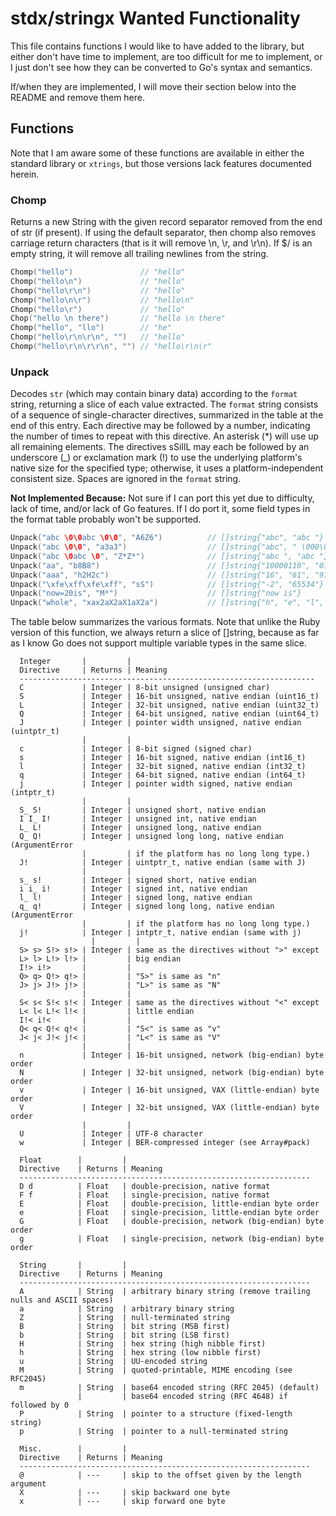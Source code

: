 # stdx/stringx Wanted Functionality

This file contains functions I would like to have added to the library, but either don't have time to implement, are too difficult for me to implement, or I just don't see how they can be converted to Go's syntax and semantics.

If/when they are implemented, I will move their section below into the README and remove them here.

## Functions

Note that I am aware some of these functions are available in either the standard library or `xtrings`, but those versions lack features documented herein.

### Chomp

Returns a new String with the given record separator removed from the
end of str (if present). If using the default separator, then chomp also 
removes carriage return characters (that is it will remove \n, \r, and \r\n).
If $/ is an empty string, it will remove all trailing newlines from the string.

```go
Chomp("hello")               // "hello"
Chomp("hello\n")             // "hello"
Chomp("hello\r\n")           // "hello"
Chomp("hello\n\r")           // "hello\n"
Chomp("hello\r")             // "hello"
Chop("hello \n there")       // "hello \n there"
Chomp("hello", "llo")        // "he"
Chomp("hello\r\n\r\n", "")   // "hello"
Chomp("hello\r\n\r\r\n", "") // "hello\r\n\r"
```

### Unpack

Decodes `str` (which may contain binary data) according to the
`format` string, returning a slice of each value extracted. The `format`
string consists of a sequence of single-character directives, summarized
in the table at the end of this entry. Each directive may be followed by
a number, indicating the number of times to repeat with this directive.
An asterisk (*) will use up all remaining elements. The directives
sSiIlL may each be followed by an underscore (_) or exclamation mark
(!) to use the underlying platform's native size for the specified
type; otherwise, it uses a platform-independent consistent size. Spaces
are ignored in the `format` string.

**Not Implemented Because:** Not sure if I can port this yet due to difficulty, lack of time, and/or lack of Go features. If I do port it, some field types in the format table probably won't be supported.

```go
Unpack("abc \0\0abc \0\0", "A6Z6")          // []string{"abc", "abc "}
Unpack("abc \0\0", "a3a3")                  // []string{"abc", " \000\000"}
Unpack("abc \0abc \0", "Z*Z*")              // []string{"abc ", "abc "}
Unpack("aa", "b8B8")                        // []string{"10000110", "01100001"}
Unpack("aaa", "h2H2c")                      // []string{"16", "61", "97"}
Unpack("\xfe\xff\xfe\xff", "sS")            // []string{"-2", "65534"}
Unpack("now=20is", "M*")                    // []string{"now is"}
Unpack("whole", "xax2aX2aX1aX2a")           // []string{"h", "e", "l", "l", "o"}
```

The table below summarizes the various formats. Note that unlike the Ruby version of this function, we always return a slice of []string, because as far as I know Go does not support multiple variable types in the same slice.

```
  Integer       |         |
  Directive     | Returns | Meaning
  ------------------------------------------------------------------
  C             | Integer | 8-bit unsigned (unsigned char)
  S             | Integer | 16-bit unsigned, native endian (uint16_t)
  L             | Integer | 32-bit unsigned, native endian (uint32_t)
  Q             | Integer | 64-bit unsigned, native endian (uint64_t)
  J             | Integer | pointer width unsigned, native endian (uintptr_t)
                |         |
  c             | Integer | 8-bit signed (signed char)
  s             | Integer | 16-bit signed, native endian (int16_t)
  l             | Integer | 32-bit signed, native endian (int32_t)
  q             | Integer | 64-bit signed, native endian (int64_t)
  j             | Integer | pointer width signed, native endian (intptr_t)
                |         |
  S_ S!         | Integer | unsigned short, native endian
  I I_ I!       | Integer | unsigned int, native endian
  L_ L!         | Integer | unsigned long, native endian
  Q_ Q!         | Integer | unsigned long long, native endian (ArgumentError
                |         | if the platform has no long long type.)
  J!            | Integer | uintptr_t, native endian (same with J)
                |         |
  s_ s!         | Integer | signed short, native endian
  i i_ i!       | Integer | signed int, native endian
  l_ l!         | Integer | signed long, native endian
  q_ q!         | Integer | signed long long, native endian (ArgumentError
                |         | if the platform has no long long type.)
  j!            | Integer | intptr_t, native endian (same with j)
                  |         |
  S> s> S!> s!> | Integer | same as the directives without ">" except
  L> l> L!> l!> |         | big endian
  I!> i!>       |         |
  Q> q> Q!> q!> |         | "S>" is same as "n"
  J> j> J!> j!> |         | "L>" is same as "N"
                |         |
  S< s< S!< s!< | Integer | same as the directives without "<" except
  L< l< L!< l!< |         | little endian
  I!< i!<       |         |
  Q< q< Q!< q!< |         | "S<" is same as "v"
  J< j< J!< j!< |         | "L<" is same as "V"
                |         |
  n             | Integer | 16-bit unsigned, network (big-endian) byte order
  N             | Integer | 32-bit unsigned, network (big-endian) byte order
  v             | Integer | 16-bit unsigned, VAX (little-endian) byte order
  V             | Integer | 32-bit unsigned, VAX (little-endian) byte order
                |         |
  U             | Integer | UTF-8 character
  w             | Integer | BER-compressed integer (see Array#pack)

  Float        |         |
  Directive    | Returns | Meaning
  -----------------------------------------------------------------
  D d          | Float   | double-precision, native format
  F f          | Float   | single-precision, native format
  E            | Float   | double-precision, little-endian byte order
  e            | Float   | single-precision, little-endian byte order
  G            | Float   | double-precision, network (big-endian) byte order
  g            | Float   | single-precision, network (big-endian) byte order

  String       |         |
  Directive    | Returns | Meaning
  -----------------------------------------------------------------
  A            | String  | arbitrary binary string (remove trailing nulls and ASCII spaces)
  a            | String  | arbitrary binary string
  Z            | String  | null-terminated string
  B            | String  | bit string (MSB first)
  b            | String  | bit string (LSB first)
  H            | String  | hex string (high nibble first)
  h            | String  | hex string (low nibble first)
  u            | String  | UU-encoded string
  M            | String  | quoted-printable, MIME encoding (see RFC2045)
  m            | String  | base64 encoded string (RFC 2045) (default)
               |         | base64 encoded string (RFC 4648) if followed by 0
  P            | String  | pointer to a structure (fixed-length string)
  p            | String  | pointer to a null-terminated string

  Misc.        |         |
  Directive    | Returns | Meaning
  -----------------------------------------------------------------
  @            | ---     | skip to the offset given by the length argument
  X            | ---     | skip backward one byte
  x            | ---     | skip forward one byte
```
